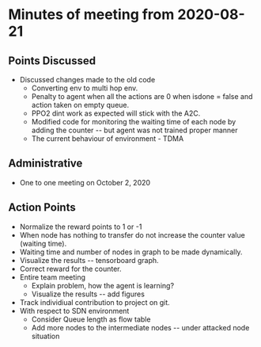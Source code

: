 # Minutes of meeting from 2020-08-21


## Points Discussed
- Discussed changes made to the old code
    - Converting env to multi hop env.
    - Penalty to agent when all the actions are 0 when isdone = false and action taken on empty queue.
    - PPO2 dint work as expected will stick with the A2C.
    - Modified code for monitoring the waiting time of each node by adding the counter -- but agent was not trained proper   manner
    - The current behaviour of environment - TDMA

## Administrative
- One to one meeting on October 2, 2020

## Action Points
- Normalize the reward points to 1 or -1
- When node has nothing to transfer do not increase the counter value (waiting time).
- Waiting time and number of nodes in graph to be made dynamically.
- Visualize the results -- tensorboard graph.
- Correct reward for the counter.
- Entire team meeting
    - Explain problem, how the agent is learning?
    - Visualize the results -- add figures
- Track individiual contribution to project on git.
- With respect to SDN environment
    - Consider Queue length as flow table
    - Add more nodes to the intermediate nodes -- under attacked node situation

